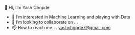 👋 Hi, I’m Yash Chopde
- 👀 I’m interested in Machine Learning and playing with Data
- 💞️ I’m looking to collaborate on ...
- 📫 How to reach me ... yashchopde7@gmail.com

<!---
yashchopde-12/yashchopde-12 is a ✨ special ✨ repository because its `README.md` (this file) appears on your GitHub profile.
You can click the Preview link to take a look at your changes.
--->
